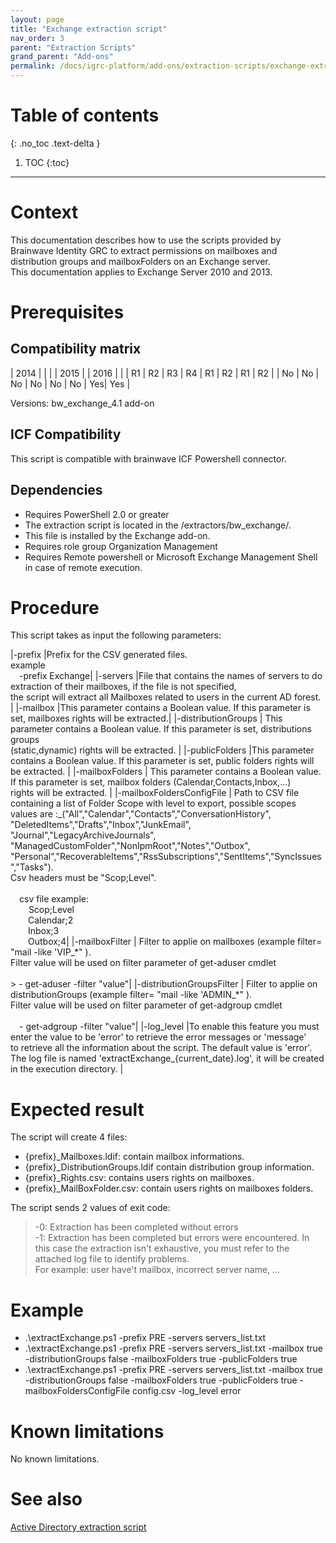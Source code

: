 ```yaml
---
layout: page
title: "Exchange extraction script"
nav_order: 3
parent: "Extraction Scripts"
grand_parent: "Add-ons"
permalink: /docs/igrc-platform/add-ons/extraction-scripts/exchange-extraction-script/
---
```


# Table of contents
{: .no_toc .text-delta }

1. TOC
{:toc}
---

# Context

This documentation describes how to use the scripts provided by Brainwave Identity GRC to extract permissions on mailboxes and distribution groups and mailboxFolders on an Exchange server.   
This documentation applies to Exchange Server 2010 and  2013.

# Prerequisites

## Compatibility matrix

| 2014 |  |  |  |  2015 |  | 2016 |  |
| R1 | R2 | R3 | R4 | R1 | R2 | R1 |  R2 |
| No | No | No | No | No | No | Yes| Yes |

Versions: bw\_exchange\_4.1 add-on

## ICF Compatibility

This script is compatible with brainwave ICF Powershell connector.

## Dependencies

- Requires PowerShell 2.0 or greater
- The extraction script is located in the /extractors/bw\_exchange/.
- This file is installed by the Exchange add-on.
- Requires role group Organization Management
- Requires Remote powershell or Microsoft Exchange Management Shell in case of remote execution.

# Procedure

This script takes as input the following parameters:   

|-prefix |Prefix for the CSV generated files.<br>example<br>&emsp;-prefix Exchange|
|-servers |File that contains the names of servers to do extraction of their mailboxes, if the file is not specified,<br>the script will extract all Mailboxes related to users in the current AD forest. |
|-mailbox |This parameter contains a Boolean value. If this parameter is set, mailboxes rights will be extracted.|
|-distributionGroups | This parameter contains a Boolean value. If this parameter is set, distributions groups <br>  (static,dynamic) rights will be extracted. |
|-publicFolders |This parameter contains a Boolean value. If this parameter is set, public folders rights will be extracted. |
|-mailboxFolders | This parameter contains a Boolean value. If this parameter is set, mailbox folders (Calendar,Contacts,Inbox,...)<br> rights will be extracted. |
|-mailboxFoldersConfigFile |  Path to CSV  file containing a list of Folder Scope  with level to export, possible scopes <br> values are :_("All","Calendar","Contacts","ConversationHistory",<br>"DeletedItems","Drafts","Inbox","JunkEmail", "Journal","LegacyArchiveJournals",<br>"ManagedCustomFolder","NonIpmRoot","Notes","Outbox", <br>"Personal","RecoverableItems","RssSubscriptions","SentItems","SyncIssues","Tasks").<br>Csv headers must be "Scop;Level".<br><br>&emsp;csv file example:<br>&emsp;&ensp;&nbsp; Scop;Level<br>&emsp;&emsp;Calendar;2<br>&emsp;&emsp;Inbox;3<br>&emsp;&emsp;Outbox;4|
|-mailboxFilter | Filter to applie on mailboxes (example filter= "mail -like 'VIP\_\*" ).<br> Filter value will be used on filter parameter of get-aduser cmdlet<br><br> > - get-aduser -filter "value"|
|-distributionGroupsFilter | Filter to applie on distributionGroups (example filter= "mail -like 'ADMIN\_\*" ).<br>Filter value will be used on filter parameter of get-adgroup cmdlet<br><br>&emsp;- get-adgroup -filter "value"|
|-log\_level |To enable this feature you must enter the value to be 'error' to retrieve the error messages or 'message'<br>to retrieve all the information about the script. The default value is 'error'.<br> The log file is named 'extractExchange\_{current\_date}.log', it will be created in the execution directory. |

# Expected result

The script will create 4 files:

- {prefix}\_Mailboxes.ldif: contain mailbox informations.
- {prefix}\_DistributionGroups.ldif contain distribution group information.
- {prefix}\_Rights.csv: contains users rights on mailboxes.
- {prefix}\_MailBoxFolder.csv: contain users rights on mailboxes folders.

The script sends 2 values of exit code:   
> -0: Extraction has been completed without errors   
> -1: Extraction has been completed but errors were encountered. In this case the extraction isn't exhaustive, you must refer to the attached log file to identify problems.   
For example: user have't mailbox, incorrect server name, ...

# Example

- .\extractExchange.ps1 -prefix PRE  -servers servers\_list.txt
- .\extractExchange.ps1 -prefix PRE  -servers servers\_list.txt -mailbox true -distributionGroups false -mailboxFolders true -publicFolders true
- .\extractExchange.ps1 -prefix PRE  -servers servers\_list.txt -mailbox true -distributionGroups false -mailboxFolders true -publicFolders true -mailboxFoldersConfigFile config.csv -log\_level error

# Known limitations

No known limitations.

# See also

[Active Directory extraction script](igrc-platform/add-ons/extraction-scripts/ad-extraction-script.md)
